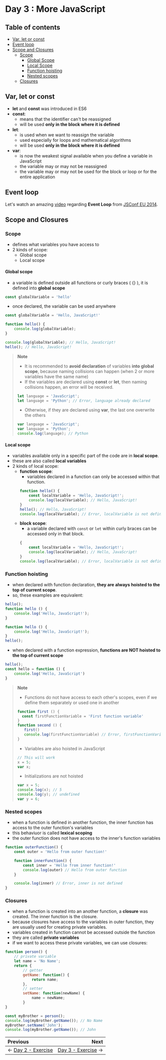 # Day 3 : More JavaScript

## Table of contents

- [Var, let or const](#var-let-or-const)
- [Event loop](#event-loop)
- [Scope and Closures](#scope-and-closures)
  - [Scope](#scope)
    - [Global Scope](#global-scope)
    - [Local Scope](#local-scope)
    - [Function hoisting](#function-hoisting)
    - [Nested scopes](#nested-scopes)
  - [Closures](#closures)

## Var, let or const

- **let** and **const** was introduced in ES6
- **const**:
  - means that the identifier can't be reassigned
  - will be used **only in the block where it is defined**
- **let**:
  - is used when we want to reassign the variable
  - used especially for loops and mathematical algorithms
  - will be used **only in the block where it is defined**
- **var**:
  - is now the weakest signal available when you define a variable in JavaScript
  - the variable may or may not be reassigned
  - the variable may or may not be used for the block or loop or for the entire application

## Event loop

Let's watch an amazing [video](https://www.youtube.com/watch?v=8aGhZQkoFbQ&t=6s) regarding **Event Loop** from [JSConf EU 2014](https://2014.jsconf.eu/).

## Scope and Closures

### Scope

- defines what variables you have access to
- 2 kinds of scope:
  - Global scope
  - Local scope

#### Global scope

- a variable is defined outside all functions or curly braces ( {} ), it is defined into **global scope**

```JavaScript
const globalVariable = 'hello'
```

- once declared, the variable can be used anywhere

```JavaScript
const globalVariable = 'Hello, JavaScript!'

function hello() {
    console.log(globalVariable);
}

console.log(globalVariable); // Hello, JavaScript!
hello(); // Hello, JavaScript!
```

> **Note**
>
> - It is recommended to **avoid declaration** of variables **into global scope**, because naming collisions can happen (when 2 or more variables have the same name)
> - If the variables are declared using **const** or **let**, then naming collisions happen, an error will be received.
> ```JavaScript
> let language = 'JavaScript';
> let language = 'Python'; // Error, language already declared
> ```
> - Otherwise, if they are declared using **var**, the last one overwrite the others
> ```JavaScript
> var language = 'JavaScript';
> var language = 'Python';
> console.log(language); // Python
> ```

#### Local scope

- variables available only in a specific part of the code are in **local scope**.
- these are also called **local variables**
- 2 kinds of local scope:
  - **function scope**:
    - variables declared in a function can only be accessed within that function.
    ```JavaScript
    function hello() {
        const localVariable = 'Hello, JavaScript!';
        console.log(localVariable); // Hello, JavaScript!
    }
    hello(); // Hello, JavaScript!
    console.log(localVariable); // Error, localVariable is not defined!
    ```
  - **block scope**:
    - a variable declared with `const` or `let` within curly braces can be accessed only in that block.
    ```JavaScript
    {
        const localVariable = 'Hello, JavaScript!';
        console.log(localVariable); // Hello, JavaScript!
    }
    console.log(localVariable); // Error, localVariable is not defined!
    ```

### Function hoisting

- when declared with function declaration, **they are always hoisted to the top of current scope**.
- so, these examples are equivalent:

```JavaScript
hello();
function hello () {
    console.log('Hello, JavaScript!');
}
```

```JavaScript
function hello () {
    console.log('Hello, JavaScript!');
}
hello();
```

- when declared with a function expression, **functions are NOT hoisted to the top of current scope**

```JavaScript
hello();
const hello = function () {
    console.log('Hello, JavaScript')
}
```

> **Note**
>
> - Functions do not have access to each other's scopes, even if we define them separately or used one in another
> ```JavaScript
> function first () {
>   const firstFunctionVariable = 'First function variable'
> }
> function second () {
>    first()
>    console.log(firstFunctionVariable) // Error, firstFunctionVariable is not defined
> }
> ```
> - Variables are also hoisted in JavaScript
> ```JavaScript
> // This will work
> x = 5;
> var x;
> ```
> - Initializations are not hoisted
> ```JavaScript
> var x = 5;
> console.log(x); // 5
> console.log(y); // undefined
> var y = 6;
> ```

### Nested scopes

- when a function is defined in another function, the inner function has access to the outer function's variables
- this behaviuor is called **lexical scoping**
- the outer function does not have access to the inner's function variables

```JavaScript
function outerFunction() {
    const outer = 'Hello from outer function!'

    function innerFunction() {
        const inner = 'Hello from inner function!'
        console.log(outer) // Hello from outer function
    }

    console.log(inner) // Error, inner is not defined
}
```

### Closures

- when a function is created into an another function, a **closure** was created. The inner function is the closure.
- because closures have access to the variables in outer function, they are usually used for creating private variables.
- variables created in function cannot be accessed outside the function
- they are called **private variables**
- if we want to access these private variables, we can use closures:

```JavaScript
function person() {
    // private variable
    let name = 'No Name';
    return {
        // getter
        getName: function() {
            return name;
        },
        // setter
        setName: function(newName) {
            name = newName;
        }
}

const myBrother = person();
console.log(myBrother.getName()); // No Name
myBrother.setName('John');
console.log(myBrother.getName()); // John
```

Previous | Next
:------- | ---:
← [Day 2 - Exercise](../../Day-2_Basic-JS/Exercise/README.md) | [Day 3 - Exercise](../Exercise/README.md) →